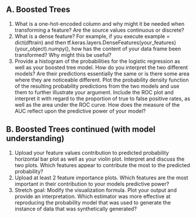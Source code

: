 ## A. Boosted Trees
1. What is a one-hot-encoded column and why might it be needed when transforming
a feature? Are the source values continuous or discrete?
2. What is a dense feature? For example, if you execute example = dict(dftrain) and
then tf.keras.layers.DenseFeatures(your_features)(your_object).numpy(), how
has the content of your data frame been transformed? Why might this be useful?
3. Provide a histogram of the probabilities for the logistic regression as well as your
boosted tree model. How do you interpret the two different models? Are their
predictions essentially the same or is there some area where they are noticeable
different. Plot the probability density function of the resulting probability predictions
from the two models and use them to further illustrate your argument. Include the
ROC plot and interpret it with regard to the proportion of true to false positive rates,
as well as the area under the ROC curve. How does the measure of the AUC reflect
upon the predictive power of your model?

## B. Boosted Trees continued (with model understanding)
1. Upload your feature values contribution to predicted probability horizontal bar plot
as well as your violin plot. Interpret and discuss the two plots. Which features
appear to contribute the most to the predicted probability?
2. Upload at least 2 feature importance plots. Which features are the most important
in their contribution to your models predictive power?
3. Stretch goal: Modify the visualization formula. Plot your output and provide an
interpretation. Which estimator was more effective at reproducing the probability
model that was used to generate the instance of data that was synthetically
generated?
